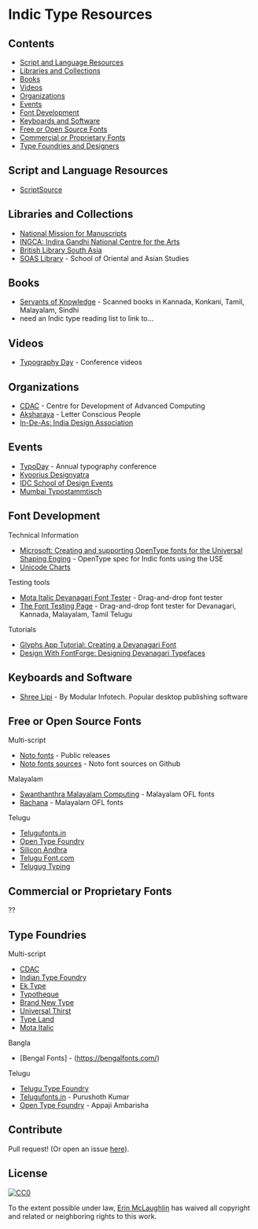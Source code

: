 # Indic Type Resources

## Contents

- [Script and Language Resources](#script-and-language-resources)
- [Libraries and Collections](#libraries-and-collections)
- [Books](#books)
- [Videos](#videos)
- [Organizations](#organizations)
- [Events](#events)
- [Font Development](#font-development)
- [Keyboards and Software](#keyboards-and-software)
- [Free or Open Source Fonts](#free-or-open-source-fonts)
- [Commercial or Proprietary Fonts](#commercial-or-proprietary-fonts)
- [Type Foundries and Designers](#type-foundries-and-designers)



## Script and Language Resources
- [ScriptSource](https://www.scriptsource.org/cms/scripts/page.php?)

## Libraries and Collections
- [National Mission for Manuscripts](https://www.namami.gov.in/)
- [INGCA: Indira Gandhi National Centre for the Arts](http://ignca.gov.in/online-digital-resources/)
- [British Library South Asia](https://www.bl.uk/subjects/south-asia)
- [SOAS Library](https://www.soas.ac.uk/library/) - School of Oriental and Asian Studies

## Books
- [Servants of Knowledge](https://archive.org/details/ServantsOfKnowledge?&sort=-week&page=1) - Scanned books in Kannada, Konkani, Tamil, Malayalam, Sindhi
- need an Indic type reading list to link to...

## Videos
- [Typography Day](https://www.youtube.com/channel/UCiwFfiuw7igGGeK3fbD7r4w) - Conference videos

## Organizations
- [CDAC](https://www.cdac.in/) - Centre for Development of Advanced Computing
- [Aksharaya](http://aksharaya.org/en/landing/) - Letter Conscious People
- [In-De-As: India Design Association](http://www.in-de-as.org/)

## Events
- [TypoDay](http://www.typoday.in/) - Annual typography conference
- [Kyoorius Designyatra](https://designyatra.com/)
- [IDC School of Design Events](http://www.idc.iitb.ac.in/Event)
- [Mumbai Typostammtisch](https://www.instagram.com/mumbai_typostammtisch/?hl=en)

## Font Development

Technical Information
- [Microsoft: Creating and supporting OpenType fonts for the Universal Shaping Enging](https://docs.microsoft.com/en-us/typography/script-development/use) - OpenType spec for Indic fonts using the USE
- [Unicode Charts](https://unicode.org/charts/)

Testing tools
- [Mota Italic Devanagari Font Tester](https://www.motaitalic.com/tools/font-tester/devanagari/) - Drag-and-drop font tester
- [The Font Testing Page](https://www.musictypefoundry.com/text-font-testing/index-kannada.php) - Drag-and-drop font tester for Devanagari, Kannada, Malayalam, Tamil Telugu

Tutorials
- [Glyphs App Tutorial: Creating a Devanagari Font](https://glyphsapp.com/learn/creating-a-devanagari-font)
- [Design With FontForge: Designing Devanagari Typefaces](http://designwithfontforge.com/en-US/Designing_Devanagari_Typefaces.html)

## Keyboards and Software
- [Shree Lipi](https://www.modular-infotech.com/html/shreelipi.html) - By Modular Infotech. Popular desktop publishing software

## Free or Open Source Fonts

Multi-script
- [Noto fonts](https://www.google.com/get/noto/) - Public releases
- [Noto fonts sources](https://github.com/googlefonts/noto-source) - Noto font sources on Github

Malayalam
- [Swanthanthra Malayalam Computing](https://smc.org.in/fonts/) - Malayalam OFL fonts
- [Rachana](http://rachana.org.in/) - Malayalam OFL fonts

Telugu
- [Telugufonts.in](https://telugufonts.in/)
- [Open Type Foundry](http://opentypefoundry.com/)
- [Silicon Andhra](https://fonts.siliconandhra.org/)
- [Telugu Font.com](https://www.telugufont.com/index.php)
- [Telugug Typing](https://telugu.indiatyping.com/index.php/download-telugu-font)

## Commercial or Proprietary Fonts
??

## Type Foundries
Multi-script
- [CDAC](https://www.cdac.in/index.aspx?id=down_typeface)
- [Indian Type Foundry](https://www.indiantypefoundry.com/)
- [Ek Type](https://ektype.in/)
- [Typotheque](https://www.typotheque.com/fonts/indic)
- [Brand New Type](https://www.brandnewtype.com/) 
- [Universal Thirst](https://universalthirst.com/)
- [Type Land](https://type.land)
- [Mota Italic](https://www.motaitalic.com/)

Bangla
- [Bengal Fonts] - (https://bengalfonts.com/)

Telugu
- [Telugu Type Foundry](http://telugutype.com/)
- [Telugufonts.in](https://telugufonts.in/) - Purushoth Kumar
- [Open Type Foundry](http://opentypefoundry.com/) - Appaji Ambarisha




## Contribute
Pull request! (Or open an issue [here](https://github.com/fontwala/Indic-type-resources/issues)).


## License
[![CC0](https://licensebuttons.net/p/zero/1.0/88x31.png)](https://creativecommons.org/publicdomain/zero/1.0/)

To the extent possible under law, [Erin McLaughlin](https://github.com/fontwala) has waived all copyright and related or neighboring rights to this work.